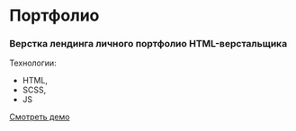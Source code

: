 # Портфолио

### Верстка лендинга личного портфолио HTML-верстальщика

Технологии:
- HTML,
- SCSS,
- JS

[Смотреть демо](https://and-web-dev.ru/portfolio/)